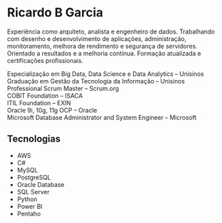 # Ricardo B Garcia
Experiência como arquiteto, analista e engenheiro de dados. Trabalhando com desenho e desenvolvimento de aplicações, administração, monitoramento, melhora de rendimento e segurança de servidores. Orientado a resultados e a melhoria contínua. Formação atualizada e certificações profissionais.

Especialização em Big Data, Data Science e Data Analytics – Unisinos<br />
Graduação em Gestão da Tecnologia da Informação – Unisinos<br />
Professional Scrum Master – Scrum.org<br />
COBIT Foundation – ISACA<br />
ITIL Foundation – EXIN<br />
Oracle 9i, 10g, 11g OCP – Oracle<br />
Microsoft Database Administrator and System Engineer – Microsoft<br />

## Tecnologias
- AWS
- C#
- MySQL
- PostgreSQL
- Oracle Database
- SQL Server
- Python
- Power BI
- Pentaho

